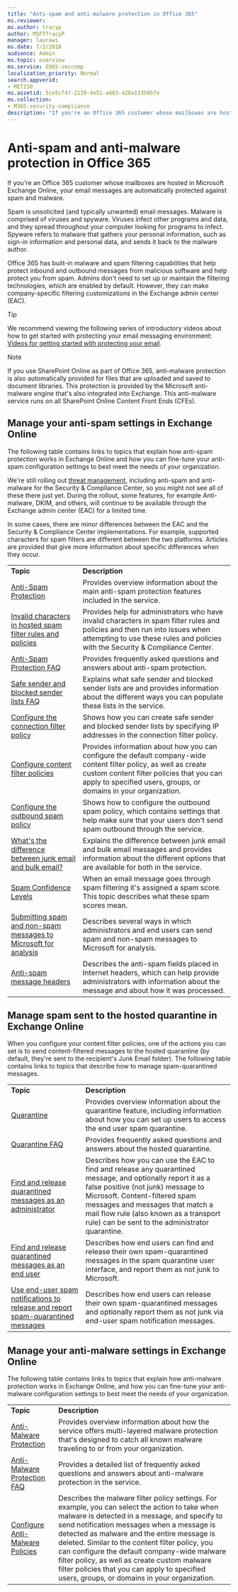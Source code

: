 ```yaml
---
title: "Anti-spam and anti-malware protection in Office 365"
ms.reviewer: 
ms.author: tracyp
author: MSFTTracyP
manager: laurawi
ms.date: 7/2/2018
audience: Admin
ms.topic: overview
ms.service: O365-seccomp
localization_priority: Normal
search.appverid: 
- MET150
ms.assetid: 5ce5cf47-2120-4e51-a403-426a13358b7e
ms.collection:
- M365-security-compliance
description: "If you're an Office 365 customer whose mailboxes are hosted in Microsoft Exchange Online, your email messages are automatically protected against spam and malware."
---
```


# Anti-spam and anti-malware protection in Office 365

If you're an Office 365 customer whose mailboxes are hosted in Microsoft Exchange Online, your email messages are automatically protected against spam and malware.
  
Spam is unsolicited (and typically unwanted) email messages. Malware is comprised of viruses and spyware. Viruses infect other programs and data, and they spread throughout your computer looking for programs to infect. Spyware refers to malware that gathers your personal information, such as sign-in information and personal data, and sends it back to the malware author. 
  
Office 365 has built-in malware and spam filtering capabilities that help protect inbound and outbound messages from malicious software and help protect you from spam. Admins don't need to set up or maintain the filtering technologies, which are enabled by default. However, they can make company-specific filtering customizations in the Exchange admin center (EAC).
  
> [!TIP]
> We recommend viewing the following series of introductory videos about how to get started with protecting your email messaging environment: [Videos for getting started with protecting your email](https://go.microsoft.com/fwlink/?LinkId=404179). 
  
> [!NOTE]
> If you use SharePoint Online as part of Office 365, anti-malware protection is also automatically provided for files that are uploaded and saved to document libraries. This protection is provided by the Microsoft anti-malware engine that's also integrated into Exchange. This anti-malware service runs on all SharePoint Online Content Front Ends (CFEs). 
  
## Manage your anti-spam settings in Exchange Online

The following table contains links to topics that explain how anti-spam protection works in Exchange Online and how you can fine-tune your anti-spam configuration settings to best meet the needs of your organization.

We're still rolling out [threat management](threat-management.md), including anti-spam and anti-malware for the Security &amp; Compliance Center, so you might not see all of these there just yet. During the rollout, some features, for example Anti-malware, DKIM, and others, will continue to be available through the Exchange admin center (EAC) for a limited time.

In some cases, there are minor differences between the EAC and the Security &amp; Compliance Center implementations. For example, supported characters for spam filters are different between the two platforms. Articles are provided that give more information about specific differences when they occur. 
  
|||
|:-----|:-----|
|**Topic**|**Description**|
|[Anti-Spam Protection](https://go.microsoft.com/fwlink/?LinkId=404180)|Provides overview information about the main anti-spam protection features included in the service.|
|[Invalid characters in hosted spam filter rules and policies](invalid-characters-hosted-spam-filter-rules-policies.md)|Provides help for administrators who have invalid characters in spam filter rules and policies and then run into issues when attempting to use these rules and policies with the Security &amp; Compliance Center.|
|[Anti-Spam Protection FAQ](https://go.microsoft.com/fwlink/?LinkId=404181)|Provides frequently asked questions and answers about anti-spam protection.|
|[Safe sender and blocked sender lists FAQ](https://go.microsoft.com/fwlink/?LinkId=404182)|Explains what safe sender and blocked sender lists are and provides information about the different ways you can populate these lists in the service.|
|[Configure the connection filter policy](https://go.microsoft.com/fwlink/?LinkId=299134)|Shows how you can create safe sender and blocked sender lists by specifying IP addresses in the connection filter policy.|
|[Configure content filter policies](https://go.microsoft.com/fwlink/?LinkId=404184)|Provides information about how you can configure the default company-wide content filter policy, as well as create custom content filter policies that you can apply to specified users, groups, or domains in your organization.|
|[Configure the outbound spam policy](https://go.microsoft.com/fwlink/?LinkId=404185)|Shows how to configure the outbound spam policy, which contains settings that help make sure that your users don't send spam outbound through the service.|
|[What's the difference between junk email and bulk email?](https://go.microsoft.com/fwlink/?LinkId=404186)|Explains the difference between junk email and bulk email messages and provides information about the different options that are available for both in the service.|
|[Spam Confidence Levels](https://go.microsoft.com/fwlink/?LinkId=404187)|When an email message goes through spam filtering it's assigned a spam score. This topic describes what these spam scores mean.|
|[Submitting spam and non-spam messages to Microsoft for analysis](https://go.microsoft.com/fwlink/?LinkId=404188)|Describes several ways in which administrators and end users can send spam and non-spam messages to Microsoft for analysis.|
|[Anti-spam message headers](https://go.microsoft.com/fwlink/?LinkId=404189)|Describes the anti-spam fields placed in Internet headers, which can help provide administrators with information about the message and about how it was processed.|
   
## Manage spam sent to the hosted quarantine in Exchange Online

When you configure your content filter policies, one of the actions you can set is to send content-filtered messages to the hosted quarantine (by default, they're sent to the recipient's Junk Email folder). The following table contains links to topics that describe how to manage spam-quarantined messages. 
  
|||
|:-----|:-----|
|**Topic**|**Description**|
|[Quarantine](https://go.microsoft.com/fwlink/?LinkId=404190)|Provides overview information about the quarantine feature, including information about how you can set up users to access the end user spam quarantine.|
|[Quarantine FAQ](https://go.microsoft.com/fwlink/?LinkId=404191)|Provides frequently asked questions and answers about the hosted quarantine.|
|[Find and release quarantined messages as an administrator](https://go.microsoft.com/fwlink/?LinkId=404192)|Describes how you can use the EAC to find and release any quarantined message, and optionally report it as a false positive (not junk) message to Microsoft. Content-filtered spam messages and messages that match a mail flow rule  (also known as a transport rule) can be sent to the administrator quarantine.|
|[Find and release quarantined messages as an end user](https://go.microsoft.com/fwlink/?LinkId=404193)|Describes how end users can find and release their own spam-quarantined messages in the spam quarantine user interface, and report them as not junk to Microsoft.|
|[Use end-user spam notifications to release and report spam-quarantined messages](https://go.microsoft.com/fwlink/?LinkId=404194)|Describes how end users can release their own spam-quarantined messages and optionally report them as not junk via end-user spam notification messages.|
   
## Manage your anti-malware settings in Exchange Online

The following table contains links to topics that explain how anti-malware protection works in Exchange Online, and how you can fine-tune your anti-malware configuration settings to best meet the needs of your organization.
  
|||
|:-----|:-----|
|**Topic**|**Description**|
|[Anti-Malware Protection](https://go.microsoft.com/fwlink/?LinkId=404202)|Provides overview information about how the service offers multi-layered malware protection that's designed to catch all known malware traveling to or from your organization.|
|[Anti-Malware Protection FAQ](https://go.microsoft.com/fwlink/?LinkId=404203)|Provides a detailed list of frequently asked questions and answers about anti-malware protection in the service.|
|[Configure Anti-Malware Policies](https://go.microsoft.com/fwlink/?LinkId=404204)|Describes the malware filter policy settings. For example, you can select the action to take when malware is detected in a message, and specify to send notification messages when a message is detected as malware and the entire message is deleted. Similar to the content filter policy, you can configure the default company-wide malware filter policy, as well as create custom malware filter policies that you can apply to specified users, groups, or domains in your organization.|
